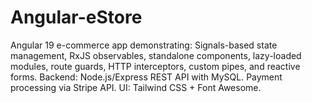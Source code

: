 # Angular-eStore
Angular 19 e-commerce app demonstrating: Signals-based state management, RxJS observables, standalone components, lazy-loaded modules, route guards, HTTP interceptors, custom pipes, and reactive forms. Backend: Node.js/Express REST API with MySQL. Payment processing via Stripe API. UI: Tailwind CSS + Font Awesome.
